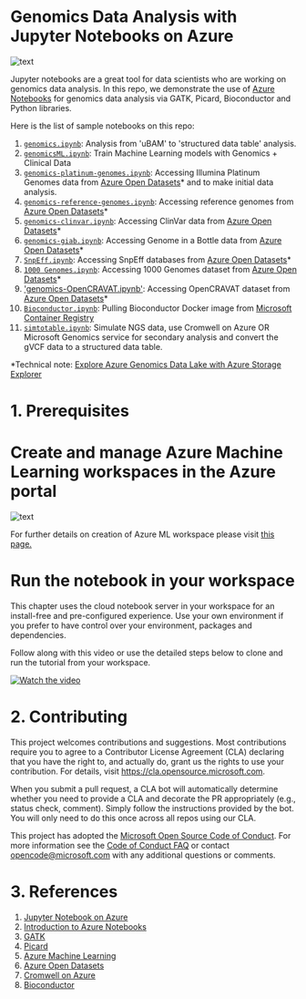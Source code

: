 
# Genomics Data Analysis with Jupyter Notebooks on Azure
![text](https://github.com/microsoft/genomicsnotebook/blob/main/docs/image328.png)

Jupyter notebooks are a great tool for data scientists who are working on genomics data analysis. In this repo, we demonstrate the use of [Azure Notebooks](https://docs.microsoft.com/en-us/azure/notebooks/) for genomics data analysis via GATK, Picard, Bioconductor and Python libraries.

Here is the list of sample notebooks on this repo:

1. [`genomics.ipynb`](https://github.com/microsoft/genomicsnotebook/blob/main/sample-notebooks/genomics.ipynb): Analysis from 'uBAM' to 'structured data table' analysis.
2. [`genomicsML.ipynb`](https://github.com/microsoft/genomicsnotebook/blob/main/sample-notebooks/genomicsML.ipynb): Train Machine Learning models with Genomics + Clinical Data
3. [`genomics-platinum-genomes.ipynb`](https://github.com/microsoft/genomicsnotebook/blob/main/sample-notebooks/genomics-platinum-genomes.ipynb): Accessing Illumina Platinum Genomes data from [Azure Open Datasets](https://azure.microsoft.com/en-us/services/open-datasets/catalog/genomics-data-lake/)* and to make initial data analysis.
4. [`genomics-reference-genomes.ipynb`](https://github.com/microsoft/genomicsnotebook/blob/main/sample-notebooks/genomics-reference-genomes.ipynb): Accessing reference genomes from [Azure Open Datasets](https://azure.microsoft.com/en-us/services/open-datasets/catalog/genomics-data-lake/)* 
5. [`genomics-clinvar.ipynb`](https://github.com/microsoft/genomicsnotebook/blob/main/sample-notebooks/genomics-clinvar.ipynb): Accessing ClinVar data from [Azure Open Datasets](https://azure.microsoft.com/en-us/services/open-datasets/catalog/genomics-data-lake/)*
6. [`genomics-giab.ipynb`](https://github.com/microsoft/genomicsnotebook/blob/main/sample-notebooks/AzureNotebooks-azure-storage-genomics-giab.ipynb): Accessing Genome in a Bottle data from [Azure Open Datasets](https://azure.microsoft.com/en-us/services/open-datasets/catalog/genomics-data-lake/)* 
7. [`SnpEff.ipynb`](https://github.com/microsoft/genomicsnotebook/blob/main/sample-notebooks/SnpEff.ipynb): Accessing SnpEff databases from [Azure Open Datasets](https://azure.microsoft.com/en-us/services/open-datasets/catalog/genomics-data-lake/)* 
8. [`1000 Genomes.ipynb`](https://github.com/microsoft/genomicsnotebook/blob/main/sample-notebooks/1000-genomes_Azure_Genomics_Data_Lake.ipynb): Accessing 1000 Genomes dataset from [Azure Open Datasets](https://azure.microsoft.com/en-us/services/open-datasets/catalog/genomics-data-lake/)* 
9. ['genomics-OpenCRAVAT.ipynb'](https://github.com/microsoft/genomicsnotebook/blob/main/sample-notebooks/genomics-opencravat.ipynb): Accessing OpenCRAVAT dataset from [Azure Open Datasets](https://azure.microsoft.com/en-us/services/open-datasets/catalog/genomics-data-lake/)*  
10. [`Bioconductor.ipynb`](https://github.com/microsoft/genomicsnotebook/blob/main/sample-notebooks/Bioconductor.ipynb): Pulling Bioconductor Docker image from [Microsoft Container Registry](https://hub.docker.com/_/microsoft-bioconductor)
11. [`simtotable.ipynb`](https://github.com/microsoft/genomicsnotebook/blob/main/sample-notebooks/simtotable.ipynb): Simulate NGS data, use Cromwell on Azure OR Microsoft Genomics service for secondary analysis and convert the gVCF data to a structured data table.

*Technical note: [Explore Azure Genomics Data Lake with Azure Storage Explorer](https://github.com/microsoft/genomicsnotebook/blob/main/docs/Genomics_Data_Lake_Azure_Storage_Explorer.pdf)

# 1. Prerequisites

#  Create and manage Azure Machine Learning workspaces in the Azure portal

![text](https://github.com/microsoft/genomicsnotebook/blob/main/docs/create-workspace.gif)

For further details on creation of Azure ML workspace please visit [this page.](https://docs.microsoft.com/en-us/azure/machine-learning/how-to-manage-workspace)

# Run the notebook in your workspace

This chapter uses the cloud notebook server in your workspace for an install-free and pre-configured experience. Use your own environment if you prefer to have control over your environment, packages and dependencies.

Follow along with this video or use the detailed steps below to clone and run the tutorial from your workspace.

[![Watch the video](https://github.com/microsoft/genomicsnotebook/blob/main/docs/video.JPG)](https://www.microsoft.com/en-us/videoplayer/embed/RE4mTUr) 


# 2. Contributing

This project welcomes contributions and suggestions.  Most contributions require you to agree to a
Contributor License Agreement (CLA) declaring that you have the right to, and actually do, grant us
the rights to use your contribution. For details, visit https://cla.opensource.microsoft.com.

When you submit a pull request, a CLA bot will automatically determine whether you need to provide
a CLA and decorate the PR appropriately (e.g., status check, comment). Simply follow the instructions
provided by the bot. You will only need to do this once across all repos using our CLA.

This project has adopted the [Microsoft Open Source Code of Conduct](https://opensource.microsoft.com/codeofconduct/).
For more information see the [Code of Conduct FAQ](https://opensource.microsoft.com/codeofconduct/faq/) or
contact [opencode@microsoft.com](mailto:opencode@microsoft.com) with any additional questions or comments.

# 3. References

1. [Jupyter Notebook on Azure](https://docs.microsoft.com/en-us/azure/notebooks/tutorial-create-run-jupyter-notebook) 
2. [Introduction to Azure Notebooks](https://notebooks.azure.com)
3. [GATK](https://gatk.broadinstitute.org/hc/en-us) 
4. [Picard](http://broadinstitute.github.io/picard/index.html)
5. [Azure Machine Learning](https://azure.microsoft.com/en-us/services/machine-learning/)
6. [Azure Open Datasets](https://azure.microsoft.com/en-us/services/open-datasets/)
7. [Cromwell on Azure](https://github.com/microsoft/CromwellOnAzure)
8. [Bioconductor](https://www.bioconductor.org/)
